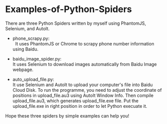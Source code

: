 # Examples-of-Python-Spiders
There are three Python Spiders written by myself using PhantomJS, Selenium, and AutoIt.

- phone_scrapy.py:<br>
    It uses PhantomJS or Chrome  to scrapy phone number information using Baidu.
    
- baidu_image_spider.py:<br>
    It uses Selenium to download images automatically from Baidu Image webpage.
   
- auto_upload_file.py:<br>
    It use Selenium and AutoIt to upload your computer's file into Baidu Cloud Disk. To run the programme, you need to adjust the coordinate of positions in upload_file.au3 using AutoIt Window Info. Then compile upload_file.au3, which generates upload_file.exe file. Put the upload_file.exe in right position in order to let Python execuate it.
    
Hope these three spiders by simple examples can help you!
